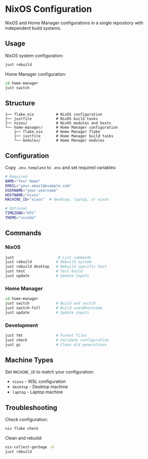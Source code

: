# NixOS Configuration

NixOS and Home Manager configurations in a single repository with independent build systems.

## Usage

NixOS system configuration:
```bash
just rebuild
```

Home Manager configuration:
```bash
cd home-manager
just switch
```

## Structure

```
├── flake.nix          # NixOS configuration
├── justfile           # NixOS build tasks
├── nixos/             # NixOS modules and hosts
└── home-manager/      # Home Manager configuration
    ├── flake.nix      # Home Manager flake
    ├── justfile       # Home Manager build tasks
    └── modules/       # Home Manager modules
```

## Configuration

Copy `.env.template` to `.env` and set required variables:

```bash
# Required
NAME="Your Name"
EMAIL="your.email@example.com"
USERNAME="your-username"
HOSTNAME="nixos"
MACHINE_ID="nixos"  # desktop, laptop, or nixos

# Optional
TIMEZONE="UTC"
THEME="vscode"
```

## Commands

### NixOS
```bash
just                    # List commands
just rebuild           # Rebuild system
just rebuild desktop   # Rebuild specific host
just test              # Test build
just update            # Update inputs
```

### Home Manager
```bash
cd home-manager
just switch            # Build and switch
just switch-full       # Build user@hostname
just update            # Update inputs
```

### Development
```bash
just fmt               # Format files
just check             # Validate configuration
just gc                # Clean old generations
```

## Machine Types

Set `MACHINE_ID` to match your configuration:
- `nixos` - WSL configuration
- `desktop` - Desktop machine
- `laptop` - Laptop machine

## Troubleshooting

Check configuration:
```bash
nix flake check
```

Clean and rebuild:
```bash
nix-collect-garbage -d
just rebuild
```
